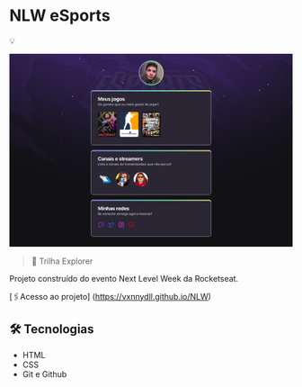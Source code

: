 # NLW eSports
💡

![preview](./.github/preview.png)

> 🧭 Trilha Explorer

Projeto construído do evento Next Level Week da Rocketseat.

[🖇️Acesso ao projeto] (https://vxnnydll.github.io/NLW)

## 🛠️ Tecnologias
- HTML
- CSS
- Git e Github

